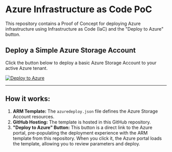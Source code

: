 # Azure Infrastructure as Code PoC

This repository contains a Proof of Concept for deploying Azure infrastructure using Infrastructure as Code (IaC) and the "Deploy to Azure" button.

## Deploy a Simple Azure Storage Account

Click the button below to deploy a basic Azure Storage Account to your active Azure tenant.


[![Deploy to Azure](https://aka.ms/deploytoazurebutton)](https://portal.azure.com/#create/Microsoft.Template/uri/https%3A%2F%2Fraw.githubusercontent.com%2Fvinodkumarss%2FAZ-Iac-custom-deployment%2Frefs%2Fheads%2Fazure-iac-poc%2Fazuredeploy.json)

---

## How it works:

1.  **ARM Template:** The `azuredeploy.json` file defines the Azure Storage Account resources.
2.  **GitHub Hosting:** The template is hosted in this GitHub repository.
3.  **"Deploy to Azure" Button:** This button is a direct link to the Azure portal, pre-populating the deployment experience with the ARM template from this repository. When you click it, the Azure portal loads the template, allowing you to review parameters and deploy.

